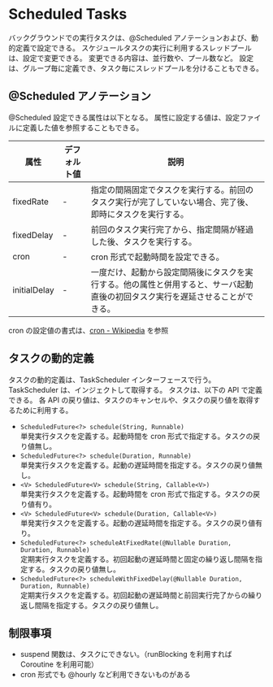 # Scheduled Tasks
バックグラウンドでの実行タスクは、@Scheduled アノテーションおよび、動的定義で設定できる。
スケジュールタスクの実行に利用するスレッドプールは、設定で変更できる。
変更できる内容は、並行数や、プール数など。
設定は、グループ毎に定義でき、タスク毎にスレッドプールを分けることもできる。

## @Scheduled アノテーション
@Scheduled 設定できる属性は以下となる。
属性に設定する値は、設定ファイルに定義した値を参照することもできる。

| 属性 | デフォルト値 | 説明 |
| ---- | ---- | ---- |
| fixedRate | - | 指定の間隔固定でタスクを実行する。前回のタスク実行が完了していない場合、完了後、即時にタスクを実行する。 |
| fixedDelay | - | 前回のタスク実行完了から、指定間隔が経過した後、タスクを実行する。 |
| cron | - | cron 形式で起動時間を設定できる。 |
| initialDelay | - | 一度だけ、起動から設定間隔後にタスクを実行する。他の属性と併用すると、サーバ起動直後の初回タスク実行を遅延させることができる。 |

cron の設定値の書式は、[cron - Wikipedia](https://en.wikipedia.org/wiki/Cron) を参照

## タスクの動的定義
タスクの動的定義は、TaskScheduler インターフェースで行う。
TaskScheduler は、インジェクトして取得する。
タスクは、以下の API で定義できる。
各 API の戻り値は、タスクのキャンセルや、タスクの戻り値を取得するために利用する。

- ```ScheduledFuture<?> schedule(String, Runnable)```  
  単発実行タスクを定義する。起動時間を cron 形式で指定する。タスクの戻り値無し。
- ```ScheduledFuture<?> schedule(Duration, Runnable)```  
  単発実行タスクを定義する。起動の遅延時間を指定する。タスクの戻り値無し。
- ```<V> ScheduledFuture<V> schedule(String, Callable<V>)```  
  単発実行タスクを定義する。起動時間を cron 形式で指定する。タスクの戻り値有り。
- ```<V> ScheduledFuture<V> schedule(Duration, Callable<V>)```  
  単発実行タスクを定義する。起動の遅延時間を指定する。タスクの戻り値有り。
- ```ScheduledFuture<?> scheduleAtFixedRate(@Nullable Duration, Duration, Runnable)```  
  定期実行タスクを定義する。初回起動の遅延時間と固定の繰り返し間隔を指定する。タスクの戻り値無し。
- ```ScheduledFuture<?> scheduleWithFixedDelay(@Nullable Duration, Duration, Runnable)```  
  定期実行タスクを定義する。初回起動の遅延時間と前回実行完了からの繰り返し間隔を指定する。タスクの戻り値無し。


## 制限事項

- suspend 関数は、タスクにできない。（runBlocking を利用すれば Coroutine を利用可能）
- cron 形式でも @hourly など利用できないものがある
